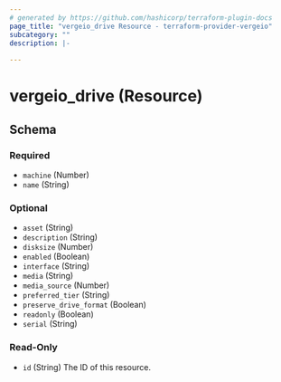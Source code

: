 ```yaml
---
# generated by https://github.com/hashicorp/terraform-plugin-docs
page_title: "vergeio_drive Resource - terraform-provider-vergeio"
subcategory: ""
description: |-
  
---
```


# vergeio_drive (Resource)





<!-- schema generated by tfplugindocs -->
## Schema

### Required

- `machine` (Number)
- `name` (String)

### Optional

- `asset` (String)
- `description` (String)
- `disksize` (Number)
- `enabled` (Boolean)
- `interface` (String)
- `media` (String)
- `media_source` (Number)
- `preferred_tier` (String)
- `preserve_drive_format` (Boolean)
- `readonly` (Boolean)
- `serial` (String)

### Read-Only

- `id` (String) The ID of this resource.
